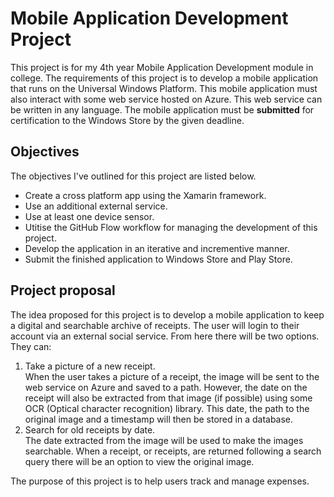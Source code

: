 # Mobile Application Development Project
This project is for my 4th year Mobile Application Development module in college. The requirements of this project is to develop a mobile application that runs on the Universal Windows Platform. This mobile application must also interact with some web service hosted on Azure. This web service can be written in any language. The mobile application must be **submitted** for certification to the Windows Store by the given deadline.

## Objectives
The objectives I've outlined for this project are listed below.
* Create a cross platform app using the Xamarin framework.
* Use an additional external service.
* Use at least one device sensor.
* Utitise the GitHub Flow workflow for managing the development of this project.
* Develop the application in an iterative and incrementive manner.
* Submit the finished application to Windows Store and Play Store.

## Project proposal
The idea proposed for this project is to develop a mobile application to keep a digital and searchable archive of receipts. The user will login to their account via an external social service. From here there will be two options. They can:
1. Take a picture of a new receipt.  
When the user takes a picture of a receipt, the image will be sent to the web service on Azure and saved to a path. However, the date on the receipt will also be extracted from that image (if possible) using some OCR (Optical character recognition) library. This date, the path to the original image and a timestamp will then be stored in a database.
2. Search for old receipts by date.  
The date extracted from the image will be used to make the images searchable. When a receipt, or receipts, are returned following a search query there will be an option to view the original image.

The purpose of this project is to help users track and manage expenses.